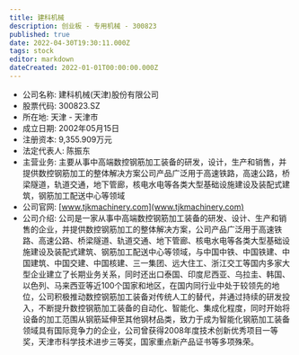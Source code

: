 ```yaml
---
title: 建科机械
description: 创业板 - 专用机械 - 300823
published: true
date: 2022-04-30T19:30:11.000Z
tags: stock
editor: markdown
dateCreated: 2022-01-01T00:00:00.000Z
---
```


- 公司名称: 建科机械(天津)股份有限公司
- 股票代码: 300823.SZ
- 所在地: 天津 - 天津市
- 成立日期: 2002年05月15日
- 注册资本: 9,355.909万元
- 法定代表人: 陈振东
- 主营业务: 主要从事中高端数控钢筋加工装备的研发，设计，生产和销售，并提供数控钢筋加工的整体解决方案公司产品广泛用于高速铁路，高速公路，桥梁隧道，轨道交通，地下管廊，核电水电等各类大型基础设施建设及装配式建筑，钢筋加工配送中心等领域
- 公司官网: [www.tjkmachinery.com](www.tjkmachinery.com)
- 公司介绍: 公司是一家从事中高端数控钢筋加工装备的研发、设计、生产和销售的企业，并提供数控钢筋加工的整体解决方案，公司产品广泛用于高速铁路、高速公路、桥梁隧道、轨道交通、地下管廊、核电水电等各类大型基础设施建设及装配式建筑、钢筋加工配送中心等领域，与中国中铁、中国铁建、中国建筑、中国交建、中国核建、三一集团、远大住工、浙江交工等国内多家大型企业建立了长期业务关系，同时还出口泰国、印度尼西亚、乌拉圭、韩国、以色列、马来西亚等近100个国家和地区，在国内同行业中处于较领先的地位，公司积极推动数控钢筋加工装备对传统人工的替代，并通过持续的研发投入，不断提升数控钢筋加工装备的自动化、智能化、集成化程度，同时开始将设备的加工范围从钢筋延伸至其他钢材品类，致力于成为智能化钢筋加工装备领域具有国际竞争力的企业，公司曾获得2008年度技术创新优秀项目一等奖，天津市科学技术进步三等奖，国家重点新产品证书等多项殊荣。


